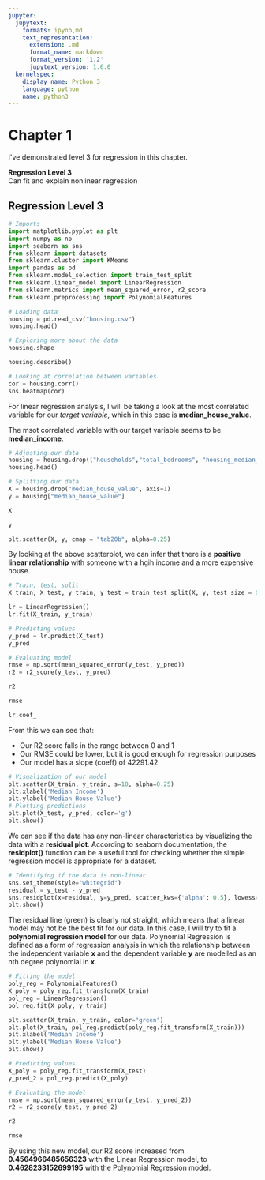 ```yaml
---
jupyter:
  jupytext:
    formats: ipynb,md
    text_representation:
      extension: .md
      format_name: markdown
      format_version: '1.2'
      jupytext_version: 1.6.0
  kernelspec:
    display_name: Python 3
    language: python
    name: python3
---
```


# Chapter 1
I've demonstrated level 3 for regression in this chapter.


**Regression Level 3**
<br>
Can fit and explain nonlinear regression


## Regression Level 3

```python
# Imports
import matplotlib.pyplot as plt
import numpy as np
import seaborn as sns
from sklearn import datasets
from sklearn.cluster import KMeans
import pandas as pd
from sklearn.model_selection import train_test_split
from sklearn.linear_model import LinearRegression
from sklearn.metrics import mean_squared_error, r2_score
from sklearn.preprocessing import PolynomialFeatures
```

```python
# Loading data
housing = pd.read_csv("housing.csv")
housing.head()
```

```python
# Exploring more about the data
housing.shape
```

```python
housing.describe()
```

```python
# Looking at correlation between variables
cor = housing.corr()
sns.heatmap(cor)
```

For linear regression analysis, I will be taking a look at the most correlated variable for our *target variable*, which in this case is **median_house_value**.

The msot correlated variable with our target variable seems to be **median_income**.

```python
# Adjusting our data
housing = housing.drop(["households","total_bedrooms", "housing_median_age", "longitude","latitude","total_rooms","population","ocean_proximity"], axis=1)
housing.head()
```

```python
# Splitting our data
X = housing.drop("median_house_value", axis=1)
y = housing["median_house_value"]
```

```python
X
```

```python
y
```

```python
plt.scatter(X, y, cmap = "tab20b", alpha=0.25)
```

By looking at the above scatterplot, we can infer that  there is a **positive linear relationship** with someone with a hgih income and a more expensive house.

```python
# Train, test, split
X_train, X_test, y_train, y_test = train_test_split(X, y, test_size = 0.3, random_state = 0)
```

```python
lr = LinearRegression()
lr.fit(X_train, y_train)
```

```python
# Predicting values
y_pred = lr.predict(X_test)
y_pred
```

```python
# Evaluating model
rmse = np.sqrt(mean_squared_error(y_test, y_pred))
r2 = r2_score(y_test, y_pred)
```

```python
r2
```

```python
rmse
```

```python
lr.coef_
```

From this we can see that:
* Our R2 score falls in the range between 0 and 1
* Our RMSE could be lower, but it is good enough for regression purposes
* Our model has a slope (coeff) of 42291.42

```python
# Visualization of our model
plt.scatter(X_train, y_train, s=10, alpha=0.25)
plt.xlabel('Median Income')
plt.ylabel('Median House Value')
# Plotting predictions
plt.plot(X_test, y_pred, color='g')
plt.show()
```

We can see if the data has any non-linear characteristics by visualizing the data with a **residual plot**. According to seaborn documentation, the **residplot()** function can be a useful tool for checking whether the simple regression model is appropriate for a dataset.

```python
# Identifying if the data is non-linear
sns.set_theme(style="whitegrid")
residual = y_test - y_pred
sns.residplot(x=residual, y=y_pred, scatter_kws={'alpha': 0.5}, lowess=True, line_kws={'color': 'green', 'lw': 1, 'alpha': 0.8})
plt.show()
```

The residual line (green) is clearly not straight, which means that a linear model may not be the best fit for our data. In this case, I will try to fit a **polynomial regression model** for our data. Polynomial Regression is defined as a form of regression analysis in which the relationship between the independent variable **x** and the dependent variable **y** are modelled as an nth degree polynomial in **x**.

```python
# Fitting the model
poly_reg = PolynomialFeatures()
X_poly = poly_reg.fit_transform(X_train)
pol_reg = LinearRegression()
pol_reg.fit(X_poly, y_train)
```

```python
plt.scatter(X_train, y_train, color="green")
plt.plot(X_train, pol_reg.predict(poly_reg.fit_transform(X_train)))
plt.xlabel('Median Income')
plt.ylabel('Median House Value')
plt.show()
```

```python
# Predicting values
X_poly = poly_reg.fit_transform(X_test)
y_pred_2 = pol_reg.predict(X_poly)
```

```python
# Evaluating the model
rmse = np.sqrt(mean_squared_error(y_test, y_pred_2))
r2 = r2_score(y_test, y_pred_2)
```

```python
r2
```

```python
rmse
```

By using this new model, our R2 score increased from **0.4564966485656323** with the Linear Regression model, to **0.4628233152699195** with the Polynomial Regression model.
